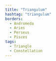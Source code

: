 ```yaml
---
title: "Triangulum"
hashtag: "triangulum"
borders:
  - Andromeda
  - Aries
  - Perseus
  - Pisces
tags:
  - Triangle
  - Constellation
---
```

